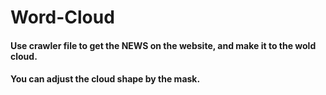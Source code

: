 # Word-Cloud
#### Use crawler file to get the NEWS on the website, and make it to the wold cloud. 
#### You can adjust the cloud shape by the mask.
